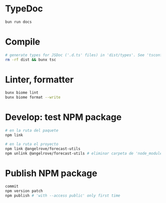 
# TypeDoc

```bash
bun run docs
```

# Compile

```bash
# generate types for JSDoc ('.d.ts' files) in 'dist/types'. See 'tsconfig.json'
rm -rf dist && bunx tsc
```

# Linter, formatter

```sh
bunx biome lint
bunx biome format --write
```

# Develop: test NPM package

```bash
# en la ruta del paquete
npm link

# en la ruta el proyecto
npm link @angelrove/forecast-utils
npm unlink @angelrove/forecast-utils # eliminar carpeta de 'node_modules'
```

# Publish NPM package

```bash
commit
npm version patch
npm publish # 'with --access public' only first time
```
